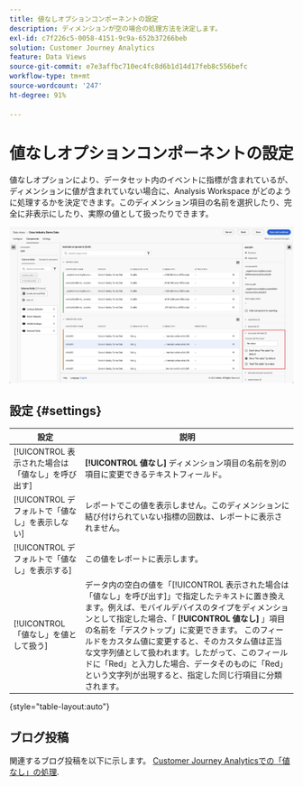 ```yaml
---
title: 値なしオプションコンポーネントの設定
description: ディメンションが空の場合の処理方法を決定します。
exl-id: c7f226c5-0058-4151-9c9a-652b37266beb
solution: Customer Journey Analytics
feature: Data Views
source-git-commit: e7e3affbc710ec4fc8d6b1d14d17feb8c556befc
workflow-type: tm+mt
source-wordcount: '247'
ht-degree: 91%

---
```


# 値なしオプションコンポーネントの設定

値なしオプションにより、データセット内のイベントに指標が含まれているが、ディメンションに値が含まれていない場合に、Analysis Workspace がどのように処理するかを決定できます。このディメンション項目の名前を選択したり、完全に非表示にしたり、実際の値として扱ったりできます。

![値オプションなし](../assets/no-value-options.png)

## 設定 {#settings}

| 設定 | 説明 |
| --- | --- |
| [!UICONTROL 表示された場合は「値なし」を呼び出す] | **[!UICONTROL 値なし]** ディメンション項目の名前を別の項目に変更できるテキストフィールド。 |
| [!UICONTROL デフォルトで「値なし」を表示しない] | レポートでこの値を表示しません。このディメンションに結び付けられていない指標の回数は、レポートに表示されません。 |
| [!UICONTROL デフォルトで「値なし」を表示する] | この値をレポートに表示します。 |
| [!UICONTROL 「値なし」を値として扱う] | データ内の空白の値を「[!UICONTROL 表示された場合は「値なし」を呼び出す]」で指定したテキストに置き換えます。例えば、モバイルデバイスのタイプをディメンションとして指定した場合、「 **[!UICONTROL 値なし]** 」項目の名前を「デスクトップ」に変更できます。 このフィールドをカスタム値に変更すると、そのカスタム値は正当な文字列値として扱われます。したがって、このフィールドに「Red」と入力した場合、データそのものに「Red」という文字列が出現すると、指定した同じ行項目に分類されます。 |

{style="table-layout:auto"}

## ブログ投稿

関連するブログ投稿を以下に示します。 [Customer Journey Analyticsでの「値なし」の処理](https://experienceleaguecommunities.adobe.com/t5/adobe-analytics-blogs/handling-quot-no-value-quot-in-customer-journey-analytics/ba-p/597339).
